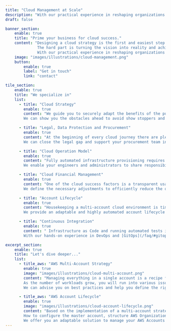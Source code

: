 ```yaml
---
title: "Cloud Management at Scale"
description: "With our practical experience in reshaping organizations for cloud success we can help you reach operational excellence on AWS"
draft: false

banner_section:
    enable: true
    title: "Prime your business for cloud success."
    content: "Designing a cloud strategy is the first and easiest step. 
              The hard part is turning the vision into reality and achieving operational excellence.<br><br>
              With our practical experience in reshaping organizations we can help you along the way."
    image: "images/illustrations/cloud-management.png"
    button:
        enable: true
        label: "Get in touch"
        link: "contact"

tile_section:
    enable: true
    title: "We specialize in"
    list:
      - title: "Cloud Strategy"
        enable: true
        content: "We guide you to securely adapt the benefits of the public cloud while keeping the business goals in mind.<br><br>
        We can show you the obstacles ahead to avoid show stoppers and accelerate your cloud journey."

      - title: "Legal, Data Protection and Procurement"
        enable: true
        content: "At the beginning of every cloud journey there are plenty of legal and data protection challenges.<br><br>
        We can close the legal gap and support your procurement team in the cloud paradigm shift."

      - title: "Cloud Operation Model"
        enable: true
        content: "Fully automated infrastructure provisioning requires a new mindset and skills.<br><br>
        We enable your engineers and administrators to share responsibility for the cloud and establish a cross-functional agile mentality."

      - title: "Cloud Financial Management"
        enable: true
        content: "One of the cloud success factors is a transparent usage-based billing model which enables the business to make informed financial decisions.<br><br>
        We define the necessary adjustments to efficiently reduce the operating cost by establishing [FinOps](/faq/#finops 'What is FinOps?') practices."

      - title: "Account Lifecycle"
        enable: true
        content: "Housekeeping a multi-account cloud environment is time consuming and prone to human error.<br><br>
        We provide an adaptable and highly automated account lifecycle solution to greatly improve your time-to-market."

      - title: "Continuous Integration"
        enable: true
        content: " Infrastructure as Code and running automated tests is essential to scale successfully.<br><br>
        With our hands-on experience in DevOps and [GitOps](/faq/#gitops 'What is GitOps?') practices we can provide guidance to implement the right solution."

excerpt_section:
    enable: true
    title: "Let's dive deeper..."
    list:
      - title_aws: "AWS Multi-Account Strategy"
        enable: true
        image: "images/illustrations/cloud-multi-account.png"
        content: "Managing everything in a single account is a recipe for disaster when scaling.<br>
        As the number of workloads grow, you will run into various issues regarding security, isolation, billing and quota limits.
        We can advise you on best practices and help you define the right strategy for your business."

      - title_aws: "AWS Account Lifecycle"
        enable: true
        image: "images/illustrations/cloud-account-lifecycle.png"
        content: "Based on the implementation of a multi-account strategy, you face numerous challenges.<br>
        How to configure the master account, structure AWS Organizations, define access rights, manage code repositories and maintain [code pipelines](/faq/#cicd 'What is CI/CD?').
        We offer you an adaptable solution to manage your AWS Accounts including all surrounding systems with [Infrastructure as Code](/faq/#iac 'What is Infrastructure as Code?') in a simple and efficient way."
---
```

